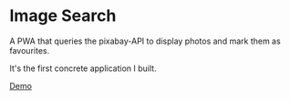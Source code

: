 # Image Search

A PWA that queries the pixabay-API to display photos and mark them as favourites. 

It's the first concrete application I built.

[Demo](https://image-search-v2.netlify.app/)
